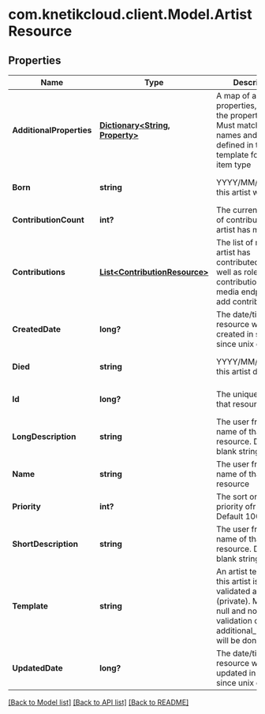 # com.knetikcloud.client.Model.ArtistResource
## Properties

Name | Type | Description | Notes
------------ | ------------- | ------------- | -------------
**AdditionalProperties** | [**Dictionary&lt;String, Property&gt;**](Property.md) | A map of additional properties, keyed on the property name.  Must match the names and types defined in the template for this item type | [optional] [default to null]
**Born** | **string** | YYYY/MM/DD when this artist was born | [optional] [default to null]
**ContributionCount** | **int?** | The current number of contributions the artist has made | [optional] [default to null]
**Contributions** | [**List&lt;ContributionResource&gt;**](ContributionResource.md) | The list of media this artist has contributed to as well as role(s) during contribution.  Use media endpoint to add contributions | [optional] [default to null]
**CreatedDate** | **long?** | The date/time this resource was created in seconds since unix epoch | [optional] [default to null]
**Died** | **string** | YYYY/MM/DD when this artist died | [optional] [default to null]
**Id** | **long?** | The unique ID for that resource | [optional] [default to null]
**LongDescription** | **string** | The user friendly name of that resource. Defaults to blank string | [optional] [default to null]
**Name** | **string** | The user friendly name of that resource | [default to null]
**Priority** | **int?** | The sort order priority ofr the artist.  Default 100 | [optional] [default to null]
**ShortDescription** | **string** | The user friendly name of that resource. Defaults to blank string | [optional] [default to null]
**Template** | **string** | An artist template this artist is validated against (private). May be null and no validation of additional_properties will be done | [optional] [default to null]
**UpdatedDate** | **long?** | The date/time this resource was last updated in seconds since unix epoch | [optional] [default to null]

[[Back to Model list]](../README.md#documentation-for-models) [[Back to API list]](../README.md#documentation-for-api-endpoints) [[Back to README]](../README.md)

